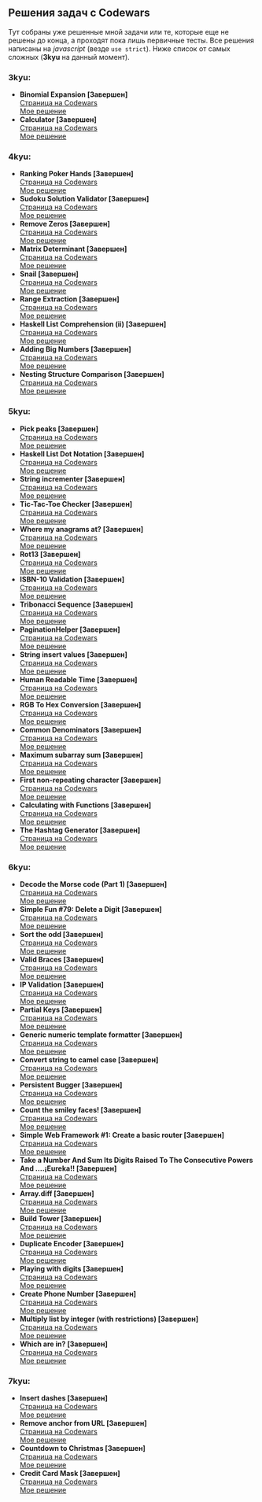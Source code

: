 ## Решения задач с Codewars

Тут собраны уже решенные мной задачи или те, которые еще не решены до конца, а проходят пока лишь первичные тесты.
Все решения написаны на *javascript* (везде `use strict`). Ниже список от самых сложных (**3kyu** на данный момент).

### 3kyu:
  * **Binomial Expansion [Завершен]**<br>
   [Страница на Codewars](https://www.codewars.com/kata/540d0fdd3b6532e5c3000b5b)<br>
   [Мое решение](https://github.com/theeeita/Codewars-solutions/blob/master/completed/3kyu/BinomialExpansion.js)<br>
  * **Calculator [Завершен]**<br>
   [Страница на Codewars](https://www.codewars.com/kata/5235c913397cbf2508000048)<br>
   [Мое решение](https://github.com/theeeita/Codewars-solutions/blob/master/completed/3kyu/Calculator.js)<br>
  
### 4kyu:
 * **Ranking Poker Hands [Завершен]**<br>
   [Страница на Codewars](https://www.codewars.com/kata/5739174624fc28e188000465)<br>
   [Мое решение](https://github.com/theeeita/Codewars-solutions/blob/master/completed/4kyu/RankingPokerHands.js)<br>
 * **Sudoku Solution Validator [Завершен]**<br>
   [Страница на Codewars](https://www.codewars.com/kata/529bf0e9bdf7657179000008)<br>
   [Мое решение](https://github.com/theeeita/Codewars-solutions/blob/master/completed/4kyu/sudokuValidation.js)<br>
 * **Remove Zeros [Завершен]**<br>
   [Страница на Codewars](https://www.codewars.com/kata/52aae14aa7fd03d57400058f)<br>
   [Мое решение](https://github.com/theeeita/Codewars-solutions/blob/master/completed/4kyu/removeZeros.js)<br>
 * **Matrix Determinant [Завершен]**<br>
   [Страница на Codewars](https://www.codewars.com/kata/52a382ee44408cea2500074c)<br>
   [Мое решение](https://github.com/theeeita/Codewars-solutions/blob/master/completed/4kyu/matrixDeterminant.js)<br>
 * **Snail [Завершен]**<br>
   [Страница на Codewars](https://www.codewars.com/kata/521c2db8ddc89b9b7a0000c1)<br>
   [Мое решение](https://github.com/theeeita/Codewars-solutions/blob/master/completed/4kyu/snail.js)<br>
 * **Range Extraction [Завершен]**<br>
   [Страница на Codewars](https://www.codewars.com/kata/51ba717bb08c1cd60f00002f)<br>
   [Мое решение](https://github.com/theeeita/Codewars-solutions/blob/master/completed/4kyu/rangeExtraction.js)<br>
 * **Haskell List Comprehension (ii) [Завершен]**<br>
   [Страница на Codewars](https://www.codewars.com/kata/53c8bcb1689f84238c000661)<br>
   [Мое решение](https://github.com/theeeita/Codewars-solutions/blob/master/completed/4kyu/HaskellListComprehension2.js)<br>
 * **Adding Big Numbers [Завершен]**<br>
   [Страница на Codewars](https://www.codewars.com/kata/525f4206b73515bffb000b21)<br>
   [Мое решение](https://github.com/theeeita/Codewars-solutions/blob/master/completed/4kyu/addingBigNumbers.js)<br>
 * **Nesting Structure Comparison [Завершен]**<br>
   [Страница на Codewars](https://www.codewars.com/kata/520446778469526ec0000001)<br>
   [Мое решение](https://github.com/theeeita/Codewars-solutions/blob/master/completed/4kyu/nestingStructure.js)<br>
   
### 5kyu:
 * **Pick peaks [Завершен]**<br>
  [Страница на Codewars](https://www.codewars.com/kata/5279f6fe5ab7f447890006a7)<br>
  [Мое решение](https://github.com/theeeita/Codewars-solutions/blob/master/completed/5kyu/pickPeaks.js)<br>
 * **Haskell List Dot Notation [Завершен]**<br>
  [Страница на Codewars](https://www.codewars.com/kata/53c8b29750fe70e4a2000610)<br>
  [Мое решение](https://github.com/theeeita/Codewars-solutions/blob/master/completed/5kyu/HaskellListDotNotation.js)<br>
 * **String incrementer [Завершен]**<br>
  [Страница на Codewars](https://www.codewars.com/kata/54a91a4883a7de5d7800009c)<br>
  [Мое решение](https://github.com/theeeita/Codewars-solutions/blob/master/completed/5kyu/incrementString.js)<br>
 * **Tic-Tac-Toe Checker [Завершен]**<br>
  [Страница на Codewars](https://www.codewars.com/kata/525caa5c1bf619d28c000335)<br>
  [Мое решение](https://github.com/theeeita/Codewars-solutions/blob/master/completed/5kyu/TicTacToeCheker.js)<br>
 * **Where my anagrams at? [Завершен]**<br>
  [Страница на Codewars](https://www.codewars.com/kata/523a86aa4230ebb5420001e1)<br>
  [Мое решение](https://github.com/theeeita/Codewars-solutions/blob/master/completed/5kyu/WhereMyAnagramasat.js)<br>
 * **Rot13 [Завершен]**<br>
  [Страница на Codewars](https://www.codewars.com/kata/530e15517bc88ac656000716)<br>
  [Мое решение](https://github.com/theeeita/Codewars-solutions/blob/master/completed/5kyu/rot13.js)<br>
* **ISBN-10 Validation [Завершен]**<br>
  [Страница на Codewars](https://www.codewars.com/kata/51fc12de24a9d8cb0e000001)<br>
  [Мое решение](https://github.com/theeeita/Codewars-solutions/blob/master/completed/5kyu/ISBN-10_Validation.js)<br>
 * **Tribonacci Sequence [Завершен]**<br>
  [Страница на Codewars](https://www.codewars.com/kata/556deca17c58da83c00002db)<br>
  [Мое решение](https://github.com/theeeita/Codewars-solutions/blob/master/completed/5kyu/Tribonacci.js)<br>
 * **PaginationHelper [Завершен]**<br>
  [Страница на Codewars](https://www.codewars.com/kata/515bb423de843ea99400000a)<br>
  [Мое решение](https://github.com/theeeita/Codewars-solutions/blob/master/completed/5kyu/PaginationHelper.js)<br>
 * **String insert values [Завершен]**<br>
  [Страница на Codewars](https://www.codewars.com/kata/529b54d9aba78c924d00088e)<br>
  [Мое решение](https://github.com/theeeita/Codewars-solutions/blob/master/completed/5kyu/StringInsertValues.js)<br>
 * **Human Readable Time [Завершен]**<br>
  [Страница на Codewars](https://www.codewars.com/kata/52685f7382004e774f0001f7)<br>
  [Мое решение](https://github.com/theeeita/Codewars-solutions/blob/master/completed/5kyu/humanReadableTime.js)<br>
* **RGB To Hex Conversion [Завершен]**<br>
  [Страница на Codewars](https://www.codewars.com/kata/513e08acc600c94f01000001/)<br>
  [Мое решение](https://github.com/theeeita/Codewars-solutions/blob/master/completed/5kyu/RGB_toHexConversion.js)<br>
* **Common Denominators [Завершен]**<br>
  [Страница на Codewars](https://www.codewars.com/kata/54d7660d2daf68c619000d95)<br>
  [Мое решение](https://github.com/theeeita/Codewars-solutions/blob/master/completed/5kyu/CommonDenominators.js)<br>
* **Maximum subarray sum [Завершен]**<br>
  [Страница на Codewars](https://www.codewars.com/kata/54521e9ec8e60bc4de000d6c)<br>
  [Мое решение](https://github.com/theeeita/Codewars-solutions/blob/master/completed/5kyu/maxSequence.js)<br>
* **First non-repeating character [Завершен]**<br>
  [Страница на Codewars](https://www.codewars.com/kata/52bc74d4ac05d0945d00054e)<br>
  [Мое решение](https://github.com/theeeita/Codewars-solutions/blob/master/completed/5kyu/firstNonRepeatingLetter.js)<br>
* **Calculating with Functions [Завершен]**<br>
  [Страница на Codewars](https://www.codewars.com/kata/525f3eda17c7cd9f9e000b39)<br>
  [Мое решение](https://github.com/theeeita/Codewars-solutions/blob/master/completed/5kyu/CalculatingWithFunctions.js)<br>
* **The Hashtag Generator [Завершен]**<br>
  [Страница на Codewars](https://www.codewars.com/kata/52449b062fb80683ec000024)<br>
  [Мое решение](https://github.com/theeeita/Codewars-solutions/blob/master/completed/5kyu/generateHashtag.js)<br>
  
### 6kyu:
* **Decode the Morse code (Part 1) [Завершен]**<br>
  [Страница на Codewars](https://www.codewars.com/kata/54b724efac3d5402db00065e)<br>
  [Мое решение](https://github.com/theeeita/Codewars-solutions/blob/master/completed/6kyu/docodeTheMorse.js)<br>
* **Simple Fun #79: Delete a Digit [Завершен]**<br>
  [Страница на Codewars](https://www.codewars.com/kata/5894318275f2c75695000146)<br>
  [Мое решение](https://github.com/theeeita/Codewars-solutions/blob/master/completed/6kyu/simpleFun79DeleteDigit.js)<br>
* **Sort the odd [Завершен]**<br>
  [Страница на Codewars](https://www.codewars.com/kata/578aa45ee9fd15ff4600090d/)<br>
  [Мое решение](https://github.com/theeeita/Codewars-solutions/blob/master/completed/6kyu/sortTheOdd.js)<br>
* **Valid Braces [Завершен]**<br>
  [Страница на Codewars](https://www.codewars.com/kata/5277c8a221e209d3f6000b56)<br>
  [Мое решение](https://github.com/theeeita/Codewars-solutions/blob/master/completed/6kyu/validBraces.js)<br>
* **IP Validation [Завершен]**<br>
  [Страница на Codewars](https://www.codewars.com/kata/515decfd9dcfc23bb6000006)<br>
  [Мое решение](https://github.com/theeeita/Codewars-solutions/blob/master/completed/6kyu/isValidIP.js)<br>
* **Partial Keys [Завершен]**<br>
  [Страница на Codewars](https://www.codewars.com/kata/5e602796017122002e5bc2ed)<br>
  [Мое решение](https://github.com/theeeita/Codewars-solutions/blob/master/completed/6kyu/partialKeys.js)<br>
* **Generic numeric template formatter [Завершен]**<br>
  [Страница на Codewars](https://www.codewars.com/kata/59901fb5917839fe41000029)<br>
  [Мое решение](https://github.com/theeeita/Codewars-solutions/blob/master/completed/6kyu/genericNumericTemplateFormatter.js)<br>
* **Convert string to camel case [Завершен]**<br>
  [Страница на Codewars](https://www.codewars.com/kata/517abf86da9663f1d2000003)<br>
  [Мое решение](https://github.com/theeeita/Codewars-solutions/blob/master/completed/6kyu/convertStringToCamelCase.js)<br>
* **Persistent Bugger [Завершен]**<br>
  [Страница на Codewars](https://www.codewars.com/kata/55bf01e5a717a0d57e0000ec)<br>
  [Мое решение](https://github.com/theeeita/Codewars-solutions/blob/master/completed/6kyu/PersistentBugger.js)<br>
* **Count the smiley faces! [Завершен]**<br>
  [Страница на Codewars](https://www.codewars.com/kata/583203e6eb35d7980400002a)<br>
  [Мое решение](https://github.com/theeeita/Codewars-solutions/blob/master/completed/6kyu/countSmileyFaces.js)<br>
* **Simple Web Framework #1: Create a basic router [Завершен]**<br>
  [Страница на Codewars](https://www.codewars.com/kata/588a00ad70720f2cd9000005)<br>
  [Мое решение](https://github.com/theeeita/Codewars-solutions/blob/master/completed/6kyu/simpleWebFramework.js)<br>
* **Take a Number And Sum Its Digits Raised To The Consecutive Powers And ....¡Eureka!! [Завершен]**<br>
  [Страница на Codewars](https://www.codewars.com/kata/5626b561280a42ecc50000d1)<br>
  [Мое решение](https://github.com/theeeita/Codewars-solutions/blob/master/completed/6kyu/simDigPow.js)<br>
* **Array.diff [Завершен]**<br>
  [Страница на Codewars](https://www.codewars.com/kata/523f5d21c841566fde000009)<br>
  [Мое решение](https://github.com/theeeita/Codewars-solutions/blob/master/completed/6kyu/arrayDiff.js)<br>
* **Build Tower [Завершен]**<br>
  [Страница на Codewars](https://www.codewars.com/kata/576757b1df89ecf5bd00073b)<br>
  [Мое решение](https://github.com/theeeita/Codewars-solutions/blob/master/completed/6kyu/towerBuilder.js)<br>
* **Duplicate Encoder [Завершен]**<br>
  [Страница на Codewars](https://www.codewars.com/kata/54b42f9314d9229fd6000d9c)<br>
  [Мое решение](https://github.com/theeeita/Codewars-solutions/blob/master/completed/6kyu/duplicateEncoder.js)<br>
* **Playing with digits [Завершен]**<br>
  [Страница на Codewars](https://www.codewars.com/kata/5552101f47fc5178b1000050)<br>
  [Мое решение](https://github.com/theeeita/Codewars-solutions/blob/master/completed/6kyu/PlayingWithDigits.js)<br>
* **Create Phone Number [Завершен]**<br>
  [Страница на Codewars](https://www.codewars.com/kata/525f50e3b73515a6db000b83)<br>
  [Мое решение](https://github.com/theeeita/Codewars-solutions/blob/master/completed/6kyu/createPhoneNumber.js)<br>
* **Multiply list by integer (with restrictions) [Завершен]**<br>
  [Страница на Codewars](https://www.codewars.com/kata/57f7e7617a28db2a2200021a)<br>
  [Мое решение](https://github.com/theeeita/Codewars-solutions/blob/master/completed/6kyu/multipleList.js)<br>
* **Which are in? [Завершен]**<br>
  [Страница на Codewars](https://www.codewars.com/kata/550554fd08b86f84fe000a58)<br>
  [Мое решение](https://github.com/theeeita/Codewars-solutions/blob/master/completed/6kyu/whichAreIn.js)<br>
### 7kyu:
* **Insert dashes [Завершен]**<br>
  [Страница на Codewars](https://www.codewars.com/kata/55960bbb182094bc4800007b)<br>
  [Мое решение](https://github.com/theeeita/Codewars-solutions/blob/master/completed/7kyu/insertDashes.js)<br>
* **Remove anchor from URL [Завершен]**<br>
  [Страница на Codewars](https://www.codewars.com/kata/51f2b4448cadf20ed0000386/)<br>
  [Мое решение](https://github.com/theeeita/Codewars-solutions/blob/master/completed/7kyu/removeAnchorsFromURL.js)<br>
* **Countdown to Christmas [Завершен]**<br>
  [Страница на Codewars](https://www.codewars.com/kata/56f6b23c9400f5387d000d48)<br>
  [Мое решение](https://github.com/theeeita/Codewars-solutions/blob/master/completed/7kyu/CountdowntoChristmas.js)<br>
* **Credit Card Mask [Завершен]**<br>
  [Страница на Codewars](https://www.codewars.com/kata/5412509bd436bd33920011bc)<br>
  [Мое решение](https://github.com/theeeita/Codewars-solutions/blob/master/completed/7kyu/maskify.js)<br>
